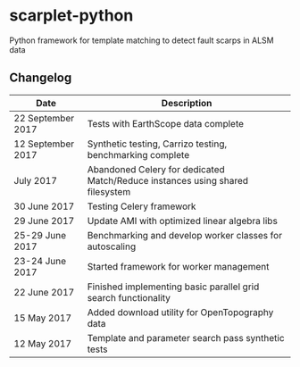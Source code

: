 # scarplet-python
Python framework for template matching to detect fault scarps in ALSM data

## Changelog

Date            | Description
--------------- | -----------
22 September 2017 | Tests with EarthScope data complete
12 September 2017 | Synthetic testing, Carrizo testing, benchmarking complete
July 2017    | Abandoned Celery for dedicated Match/Reduce instances using shared filesystem
30 June 2017 | Testing Celery framework
29 June 2017 | Update AMI with optimized linear algebra libs
25-29 June 2017 | Benchmarking and develop worker classes for autoscaling
23-24 June 2017 | Started framework for worker management
22 June 2017    | Finished implementing basic parallel grid search functionality 
15 May 2017     | Added download utility for OpenTopography data
12 May 2017     | Template and parameter search pass synthetic tests
